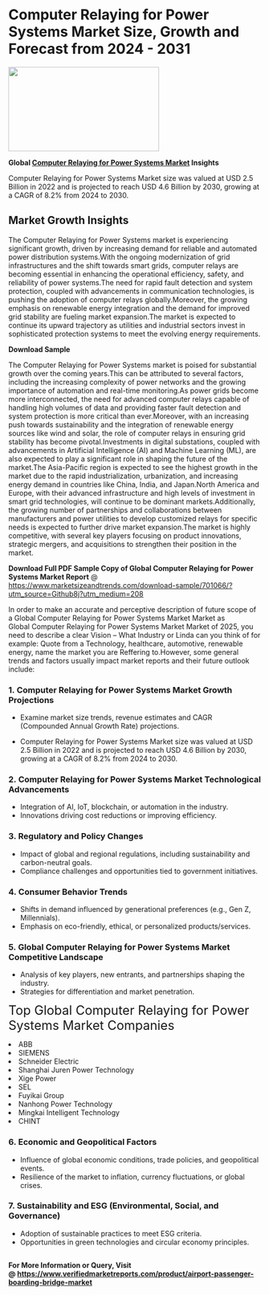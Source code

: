 <H1>Computer Relaying for Power Systems Market Size, Growth and Forecast from 2024 - 2031</H1><img class="aligncenter size-medium wp-image-584254" src="https://thirdeyenews.in/wp-content/uploads/2024/09/Global-Market-Research-300x168.jpeg" alt="" width="300" height="168" /><p><strong>Global&nbsp;<a href="https://www.marketsizeandtrends.com/download-sample/701066/?utm_source=Github8j?utm_medium=208">Computer Relaying for Power Systems Market</a> Insights</strong></p><p>Computer Relaying for Power Systems Market size was valued at USD 2.5 Billion in 2022 and is projected to reach USD 4.6 Billion by 2030, growing at a CAGR of 8.2% from 2024 to 2030.</p><p><h2>Market Growth Insights</h2> <p>The Computer Relaying for Power Systems market is experiencing significant growth, driven by increasing demand for reliable and automated power distribution systems.With the ongoing modernization of grid infrastructures and the shift towards smart grids, computer relays are becoming essential in enhancing the operational efficiency, safety, and reliability of power systems.The need for rapid fault detection and system protection, coupled with advancements in communication technologies, is pushing the adoption of computer relays globally.Moreover, the growing emphasis on renewable energy integration and the demand for improved grid stability are fueling market expansion.The market is expected to continue its upward trajectory as utilities and industrial sectors invest in sophisticated protection systems to meet the evolving energy requirements.</p> <p><strong>Download Sample</strong></p> <p>The Computer Relaying for Power Systems market is poised for substantial growth over the coming years.This can be attributed to several factors, including the increasing complexity of power networks and the growing importance of automation and real-time monitoring.As power grids become more interconnected, the need for advanced computer relays capable of handling high volumes of data and providing faster fault detection and system protection is more critical than ever.Moreover, with an increasing push towards sustainability and the integration of renewable energy sources like wind and solar, the role of computer relays in ensuring grid stability has become pivotal.Investments in digital substations, coupled with advancements in Artificial Intelligence (AI) and Machine Learning (ML), are also expected to play a significant role in shaping the future of the market.The Asia-Pacific region is expected to see the highest growth in the market due to the rapid industrialization, urbanization, and increasing energy demand in countries like China, India, and Japan.North America and Europe, with their advanced infrastructure and high levels of investment in smart grid technologies, will continue to be dominant markets.Additionally, the growing number of partnerships and collaborations between manufacturers and power utilities to develop customized relays for specific needs is expected to further drive market expansion.The market is highly competitive, with several key players focusing on product innovations, strategic mergers, and acquisitions to strengthen their position in the market.<p><span class=""><strong>Download Full PDF Sample Copy of Global Computer Relaying for Power Systems Market Report</strong> @ <a href="https://www.marketsizeandtrends.com/download-sample/701066/?utm_source=Github8j?utm_medium=208" target="_blank">https://www.marketsizeandtrends.com/download-sample/701066/?utm_source=Github8j?utm_medium=208</a></span></p><p>In order to make an accurate and perceptive description of future scope of a Global&nbsp;Computer Relaying for Power Systems Market Market as Global&nbsp;Computer Relaying for Power Systems Market Market of 2025, you need to describe a clear Vision &ndash; What Industry or Linda can you think of for example: Quote from a Technology, healthcare, automotive, renewable energy, name the market you are Reffering to.However, some general trends and factors usually impact market reports and their future outlook include:</p><h3>1.&nbsp;<strong>Computer Relaying for Power Systems Market Growth Projections</strong></h3><ul><li>Examine market size trends, revenue estimates and CAGR (Compounded Annual Growth Rate) projections.</li><li><p>Computer Relaying for Power Systems Market size was valued at USD 2.5 Billion in 2022 and is projected to reach USD 4.6 Billion by 2030, growing at a CAGR of 8.2% from 2024 to 2030.</p></li></ul><h3>2.&nbsp;<strong>Computer Relaying for Power Systems Market Technological Advancements</strong></h3><ul><li>Integration of AI, IoT, blockchain, or automation in the industry.</li><li>Innovations driving cost reductions or improving efficiency.</li></ul><h3>3.&nbsp;<strong>Regulatory and Policy Changes</strong></h3><ul><li>Impact of global and regional regulations, including sustainability and carbon-neutral goals.</li><li>Compliance challenges and opportunities tied to government initiatives.</li></ul><h3>4.&nbsp;<strong>Consumer Behavior Trends</strong></h3><ul><li>Shifts in demand influenced by generational preferences (e.g., Gen Z, Millennials).</li><li>Emphasis on eco-friendly, ethical, or personalized products/services.</li></ul><h3>5.&nbsp;<strong>Global Computer Relaying for Power Systems Market Competitive Landscape</strong></h3><ul><li>Analysis of key players, new entrants, and partnerships shaping the industry.</li><li>Strategies for differentiation and market penetration.</li></ul><p data-pm-slice="1 1 []"><span style="color: inherit; font-family: inherit; font-size: 25px;">Top Global Computer Relaying for Power Systems Market Companies</span></p><div class="" data-test-id=""><p><li>ABB</li><li> SIEMENS</li><li> Schneider Electric</li><li> Shanghai Juren Power Technology</li><li> Xige Power</li><li> SEL</li><li> Fuyikai Group</li><li> Nanhong Power Technology</li><li> Mingkai Intelligent Technology</li><li> CHINT</li></p></div><h3>6.&nbsp;<strong>Economic and Geopolitical Factors</strong></h3><ul><li>Influence of global economic conditions, trade policies, and geopolitical events.</li><li>Resilience of the market to inflation, currency fluctuations, or global crises.</li></ul><h3>7.&nbsp;<strong>Sustainability and ESG (Environmental, Social, and Governance)</strong></h3><ul><li>Adoption of sustainable practices to meet ESG criteria.</li><li>Opportunities in green technologies and circular economy principles.</li></ul><h2><strong style="font-size: 14px;">For More Information or Query, Visit @&nbsp;</strong><a style="background-color: #ffffff; font-size: 14px;" href="https://www.marketsizeandtrends.com/report/computer-relaying-for-power-systems-market/" target="_blank">https://www.verifiedmarketreports.com/product/airport-passenger-boarding-bridge-market</a></h2>